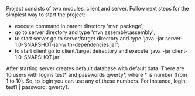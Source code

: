 Project consists of two modules: client and server. Follow next steps for the simplest way to start the project:
- execute command in parent directory 'mvn package';
- go to server directory and type 'mvn assembly:assembly';
- to start server go to server/target directory and type 'java -jar server-1.0-SNAPSHOT-jar-with-dependencies.jar';
- to start client go to client/target deirectory and execute 'java -jar client-1.0-SNAPSHOT.jar'.

After starting server creates default database with default data. There are 10 users with logins test* and passwords qwerty*, where * is number (from 1 to 10). So, to login you can use any of these numbers. For instance, login: test1 | password: qwerty1.
